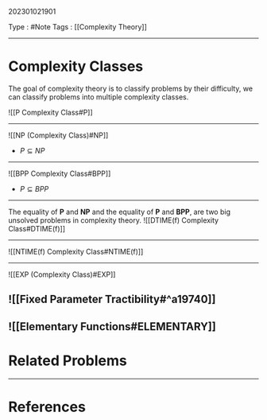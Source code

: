 202301021901

Type : #Note
Tags : [[Complexity Theory]]

---
# Complexity Classes
The goal of complexity theory is to classify problems by their difficulty, we can classify problems into multiple complexity classes.

![[P Complexity Class#P]]

---
![[NP (Complexity Class)#NP]]
- $P\subseteq NP$ 
---
![[BPP Complexity Class#BPP]]
- $P\subseteq BPP$
---
The equality of **P** and **NP** and the equality of **P** and **BPP**, are two big unsolved problems in complexity theory.
![[DTIME(f) Complexity Class#DTIME(f)]]

---
![[NTIME(f) Complexity Class#NTIME(f)]]

---
![[EXP (Complexity Class)#EXP]]

![[Fixed Parameter Tractibility#^a19740]]
---
![[Elementary Functions#ELEMENTARY]]
---
# Related Problems

---
# References
